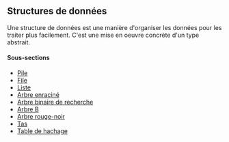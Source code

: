## Structures de données

Une structure de données est une manière d'organiser les données pour les traiter plus facilement.
C'est une mise en oeuvre concrète d'un type abstrait.

#### Sous-sections

* [Pile](pile.md)
* [File](file.md)
* [Liste](liste.md)
* [Arbre enraciné](arbre-enracine.md)
* [Arbre binaire de recherche](arbre-binaire-de-recherche.md)
* [Arbre B](arbre-b.md)
* [Arbre rouge-noir](arbre-rouge-noir.md)
* [Tas](tas.md)
* [Table de hachage](table-de-hachage.md)

